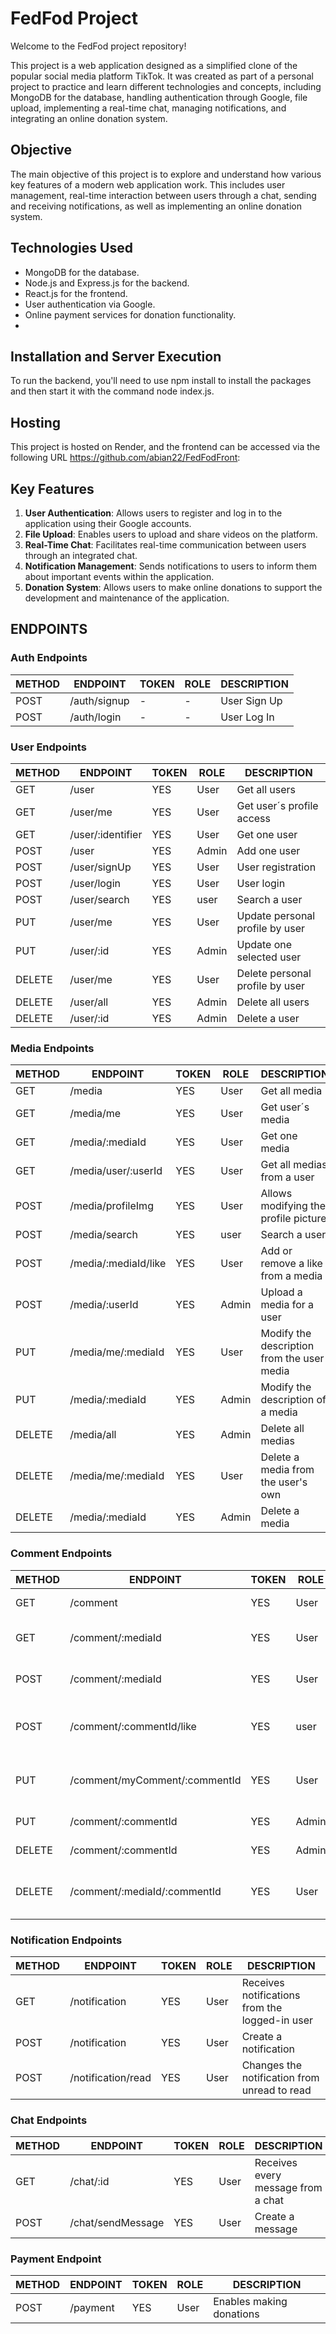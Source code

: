# FedFod Project

Welcome to the FedFod project repository!

This project is a web application designed as a simplified clone of the popular social media platform TikTok. It was created as part of a personal project to practice and learn different technologies and concepts, including MongoDB for the database, handling authentication through Google, file upload, implementing a real-time chat, managing notifications, and integrating an online donation system.

## Objective

The main objective of this project is to explore and understand how various key features of a modern web application work. This includes user management, real-time interaction between users through a chat, sending and receiving notifications, as well as implementing an online donation system.

## Technologies Used

- MongoDB for the database.
- Node.js and Express.js for the backend.
- React.js for the frontend.
- User authentication via Google.
- Online payment services for donation functionality.
- 
## Installation and Server Execution

To run the backend, you'll need to use npm install to install the packages and then start it with the command node index.js.

## Hosting

This project is hosted on Render, and the frontend can be accessed via the following URL https://github.com/abian22/FedFodFront: 

## Key Features

1. **User Authentication**: Allows users to register and log in to the application using their Google accounts.
2. **File Upload**: Enables users to upload and share videos on the platform.
3. **Real-Time Chat**: Facilitates real-time communication between users through an integrated chat.
4. **Notification Management**: Sends notifications to users to inform them about important events within the application.
5. **Donation System**: Allows users to make online donations to support the development and maintenance of the application.

## ENDPOINTS

### Auth Endpoints

| METHOD | ENDPOINT     | TOKEN | ROLE | DESCRIPTION           |
| ------ | ------------ | ----- | ---- | --------------------- |
| POST   | /auth/signup | -     | -    | User Sign Up          |
| POST   | /auth/login  | -     | -    | User Log In           |

### User Endpoints

| METHOD | ENDPOINT                                    | TOKEN | ROLE  | DESCRIPTION                                          |
| ------ | ------------------------------------------- | ----- | ----- | ---------------------------------------------------- |
| GET    | /user                                       | YES   | User  | Get all users                                        | 
| GET    | /user/me                                    | YES   | User  | Get user´s profile access                            |            
| GET    | /user/:identifier                           | YES   | User  | Get one user                                         |
| POST   | /user                                       | YES   | Admin | Add one user                                         |
| POST   | /user/signUp                                | YES   | User  | User registration                                    |
| POST   | /user/login                                 | YES   | User  | User login                                           |
| POST   | /user/search                                | YES   | user  | Search a user                                        | 
| PUT    | /user/me                                    | YES   | User  | Update personal profile by user                      |
| PUT    | /user/:id                                   | YES   | Admin | Update one selected user                             |
| DELETE | /user/me                                    | YES   | User  | Delete personal profile by user                      |
| DELETE | /user/all                                   | YES   | Admin | Delete all users                                     |
| DELETE | /user/:id                                   | YES   | Admin | Delete a user                                        |

### Media Endpoints

| METHOD | ENDPOINT                                    | TOKEN | ROLE  | DESCRIPTION                                          |
| ------ | ------------------------------------------- | ----- | ----- | ---------------------------------------------------- |
| GET    | /media                                       | YES   | User  | Get all media                                       |
| GET    | /media/me                                    | YES   | User  | Get user´s media                                    |
| GET    | /media/:mediaId                              | YES   | User  | Get one media                                       |
| GET    | /media/user/:userId                          | YES   | User  | Get all medias from a user                          |
| POST   | /media/profileImg                            | YES   | User  | Allows modifying the profile picture                |
| POST   | /media/search                                | YES   | user  | Search a user                                       |
| POST   | /media/:mediaId/like                         | YES   | User  | Add or remove a like from a media                   |
| POST   | /media/:userId                               | YES   | Admin | Upload a media for a user                           |
| PUT    | /media/me/:mediaId                           | YES   | User  | Modify the description from the user media          |
| PUT    | /media/:mediaId                              | YES   | Admin | Modify the description of a media                   |
| DELETE | /media/all                                   | YES   | Admin | Delete all medias                                   |
| DELETE | /media/me/:mediaId                           | YES   | User  | Delete a media from the user's own                  |
| DELETE | /media/:mediaId                              | YES   | Admin | Delete a media                                      |

### Comment Endpoints

| METHOD | ENDPOINT                                    | TOKEN | ROLE  | DESCRIPTION                                          |
| ------ | ------------------------------------------- | ----- | ----- | ---------------------------------------------------- |
| GET    | /comment                                    | YES   | User  | Get all comments                                     |
| GET    | /comment/:mediaId                           | YES   | User  | Get all comments from a media                        |
| POST   | /comment/:mediaId                           | YES   | User  | Post a comment in a media                            |
| POST   | /comment/:commentId/like                    | YES   | user  | Add or remove a like from a comment                  |
| PUT    | /comment/myComment/:commentId               | YES   | User  | Modifies a comment from the user's own               |
| PUT    | /comment/:commentId                         | YES   | Admin | Modify a comment                                     |
| DELETE | /comment/:commentId                         | YES   | Admin | Delete a comment                                     |
| DELETE | /comment/:mediaId/:commentId                | YES   | User  | Delete a comment from the user's own                 |

### Notification Endpoints

| METHOD | ENDPOINT                                    | TOKEN | ROLE  | DESCRIPTION                                          |
| ------ | ------------------------------------------- | ----- | ----- | ---------------------------------------------------- |
| GET    | /notification                               | YES   | User  | Receives notifications from the logged-in user       |
| POST   | /notification                               | YES   | User  | Create a notification                                |
| POST   | /notification/read                          | YES   | User  | Changes the notification from unread to read         |

### Chat Endpoints

| METHOD | ENDPOINT                                    | TOKEN | ROLE  | DESCRIPTION                                          |
| ------ | ------------------------------------------- | ----- | ----- | ---------------------------------------------------- |
| GET    | /chat/:id                                   | YES   | User  | Receives every message from a chat                   |
| POST   | /chat/sendMessage                           | YES   | User  | Create a message                                     |

### Payment Endpoint

| METHOD | ENDPOINT                                    | TOKEN | ROLE  | DESCRIPTION                                          |
| ------ | ------------------------------------------- | ----- | ----- | ---------------------------------------------------- |
| POST   | /payment                                    | YES   | User  | Enables making donations                             |

